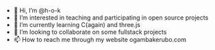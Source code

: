 - 👋 Hi, I’m @h-o-k
- 👀 I’m interested in teaching and participating in open source projects
- 🌱 I’m currently learning C(again) and three.js
- 💞️ I’m looking to collaborate on some fullstack projects
- 📫 How to reach me through my website ogambakerubo.com

<!---
h-o-k/h-o-k is a ✨ special ✨ repository because its `README.md` (this file) appears on your GitHub profile.
You can click the Preview link to take a look at your changes.
--->
